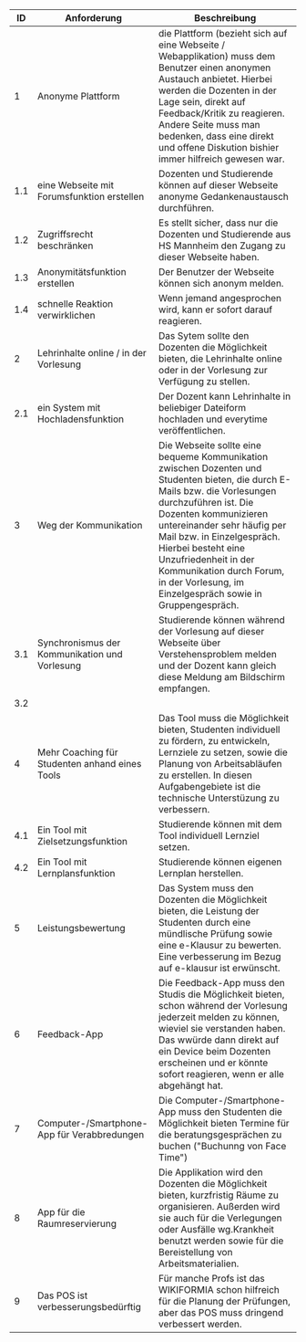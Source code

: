  ID | Anforderung | Beschreibung |
----|--------------|-------|
 1| Anonyme Plattform  | die Plattform (bezieht sich auf eine Webseite / Webapplikation) muss dem Benutzer einen anonymen Austauch anbietet. Hierbei werden die Dozenten in der Lage sein, direkt auf Feedback/Kritik zu reagieren. Andere Seite muss man bedenken, dass eine direkt und offene  Diskution bishier immer hilfreich gewesen war. |
 1.1| eine Webseite mit Forumsfunktion erstellen | Dozenten und Studierende können auf dieser Webseite anonyme Gedankenaustausch durchführen.|
 1.2| Zugriffsrecht beschränken| Es stellt sicher, dass nur die Dozenten und Studierende aus HS Mannheim den Zugang zu dieser Webseite haben.|
 1.3| Anonymitätsfunktion erstellen | Der Benutzer der Webseite können sich anonym melden.|
 1.4| schnelle Reaktion verwirklichen | Wenn jemand angesprochen wird, kann er sofort darauf reagieren.|
 2| Lehrinhalte online / in der Vorlesung | Das Sytem sollte den Dozenten die Möglichkeit bieten, die Lehrinhalte online oder in der Vorlesung zur Verfügung zu stellen. |
 2.1| ein System mit Hochladensfunktion | Der Dozent kann Lehrinhalte in beliebiger Dateiform hochladen und everytime veröffentlichen.|
 3| Weg der Kommunikation  | Die Webseite sollte eine bequeme Kommunikation zwischen Dozenten und Studenten bieten, die durch E-Mails bzw. die Vorlesungen durchzuführen ist. Die Dozenten kommunizieren untereinander sehr  häufig per Mail bzw. in Einzelgespräch. Hierbei besteht eine Unzufriedenheit in der Kommunikation durch Forum, in der Vorlesung, im Einzelgespräch sowie in Gruppengespräch. | 
 3.1| Synchronismus der Kommunikation und Vorlesung | Studierende können während der Vorlesung auf dieser Webseite über Verstehensproblem melden und der Dozent kann gleich diese Meldung am Bildschirm empfangen.|
 3.2|
 4| Mehr Coaching für Studenten anhand eines Tools | Das Tool muss die Möglichkeit bieten, Studenten individuell zu fördern, zu entwickeln, Lernziele zu setzen, sowie die Planung von Arbeitsabläufen zu erstellen. In diesen Aufgabengebiete ist die technische Unterstüzung zu verbessern. |
 4.1| Ein Tool mit Zielsetzungsfunktion | Studierende können mit dem Tool individuell Lernziel setzen.|
 4.2| Ein Tool mit Lernplansfunktion | Studierende können eigenen Lernplan herstellen.|
 5| Leistungsbewertung | Das System muss den Dozenten die Möglichkeit bieten, die Leistung der Studenten durch eine mündlische Prüfung sowie eine e-Klausur zu bewerten. Eine verbesserung im Bezug auf e-klausur ist erwünscht. |
 6| Feedback-App | Die Feedback-App muss den Studis die Möglichkeit bieten, schon während der Vorlesung jederzeit melden zu können, wieviel sie verstanden haben. Das wwürde dann direkt auf ein Device beim Dozenten erscheinen und er könnte sofort reagieren, wenn er alle abgehängt hat. |
 7| Computer-/Smartphone-App für Verabbredungen | Die Computer-/Smartphone-App muss den Studenten die Möglichkeit bieten Termine für die beratungsgesprächen zu buchen ("Buchunng von Face Time") |
 8| App für die Raumreservierung | Die Applikation wird den Dozenten die Möglichkeit bieten, kurzfristig  Räume zu organisieren. Außerden wird sie auch für die Verlegungen oder Ausfälle wg.Krankheit benutzt werden sowie für die Bereistellung von Arbeitsmaterialien. |
 9| Das POS ist verbesserungsbedürftig | Für manche Profs ist das WIKIFORMIA schon hilfreich für die Planung der Prüfungen, aber das POS muss dringend verbessert werden. |
 

